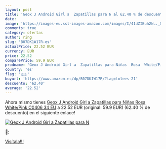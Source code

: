 ```yaml
---
layout: post
title: 'Geox J Android Girl a  Zapatillas para N al 62.40 % de descuento'
date: 
image: 'https://images-eu.ssl-images-amazon.com/images/I/41dZIEuh2kL._SL200_.jpg'
comments: true
category: ofertas
author: ring
slug: 'B07DK1W17R-es'
actualPrice: 22.52 EUR
currency: EUR
price: 22.52
comparePrice: 59.9 EUR
prodname: 'Geox J Android Girl a  Zapatillas para Niñas  Rosa  White/Pink C0406   34 EU'
country: 'es'
flag: '🇪🇸'
buyurl: 'https://www.amazon.es/dp/B07DK1W17R/?tag=tolees-21'
descuento: '62.40'
average: '22.52'
---
```


Ahora mismo tienes [Geox J Android Girl a  Zapatillas para Niñas  Rosa  White/Pink C0406   34 EU](https://www.amazon.es/dp/B07DK1W17R/?tag=tolees-21) a 22.52 EUR (original: 59.9 EUR) (62.40 %  de descuento) en el siguiente enlace!

[![Geox J Android Girl a  Zapatillas para N](https://images-eu.ssl-images-amazon.com/images/I/41dZIEuh2kL._SL200_.jpg)](https://www.amazon.es/dp/B07DK1W17R/?tag=tolees-21)

🔎:


[Visítala!!!](https://www.amazon.es/dp/B07DK1W17R/?tag=tolees-21)
